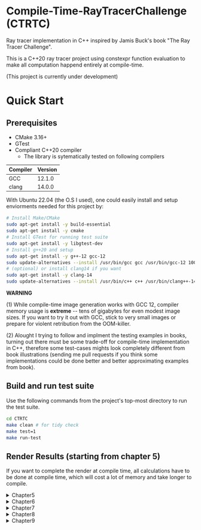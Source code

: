 # Compile-Time-RayTracerChallenge (CTRTC)
Ray tracer implementation in C++ inspired by Jamis Buck's book "The Ray Tracer Challenge".

This is a C++20 ray tracer project using constexpr function evaluation to make all computation happend entirely at compile-time.

(This project is currently under development)

# Quick Start 
## Prerequisites
- CMake 3.16+
- GTest
- Compliant C++20 compiler
  - The library is sytematically tested on following compilers 

Compiler | Version
---------|--------
GCC      | 12.1.0
clang    | 14.0.0

With Ubuntu 22.04 (the O.S I used), one could easily install and setup enviorments needed for this project by:
```bash
# Install Make/CMake
sudo apt-get install -y build-essential
sudo apt-get install -y cmake
# Install GTest for running test suite
sudo apt-get install -y libgtest-dev
# Install g++20 and setup  
sudo apt-get install -y g++-12 gcc-12
sudo update-alternatives --install /usr/bin/gcc gcc /usr/bin/gcc-12 100 --slave /usr/bin/g++ g++ /usr/bin/g++-12 --slave /usr/bin/gcov gcov /usr/bin/gcov-12
# (optional) or install clang14 if you want
sudo apt-get install -y clang-14
sudo update-alternatives --install /usr/bin/c++ c++ /usr/bin/clang++-14 40
```

**WARNING**

(1) While compile-time image generation works with GCC 12, compiler memory usage is **extreme** -- tens of gigabytes for even modest image sizes. If you want to try it out with GCC, stick to very small images or prepare for violent retribution from the OOM-killer.

(2) Alought I trying to follow and implment the testing examples in books, turning out there must be some trade-off for compile-time implementation in C++, therefore some test-cases mights look completely different from book illustrations (sending me pull requests if you think some implementations could be done better and better approximating examples from book).

## Build and run test suite
Use the following commands from the project's top-most directory to run the test suite.
```bash
cd CTRTC
make clean # for tidy check
make test=1
make run-test
```
## Render Results (starting from chapter 5)
If you want to complete the render at compile time, all calculations have to be done at compile time, which will cost a lot of memory and take longer to compile.
<details><summary>Chapter5</summary>
<p>

```bash
cd CTRTC
make clean # for tidy check
make CH=5 # render at run time
# ---or render at compile time, this would take up ~30 min to finish ---#
make CH=5 STATIC=1 
./build/default/debug/scene/CHAPTER5 
```

[![Sphere](results/sphere_on_wall.png)]

</p>
</details>

<details><summary>Chapter6</summary>
<p>

```bash
cd CTRTC
make clean # for tidy check
make CH=6 # render at run time
# ---or render at compile time, this would take up ~30 min to finish
make CH=6 STATIC=1 
./build/default/debug/scene/CHAPTER6
```


  ![Silhouette](results/SphereSilhouette.png)
  
</p>
</details>

<details><summary>Chapter7</summary>
<p>

```bash
cd CTRTC
make clean # for tidy check
make CH=7 # render at run time
# ---or render at compile time, this would take up ~30 min to finish
make CH=7 STATIC=1 
./build/default/debug/scene/CHAPTER7
```


  ![Silhouette](results/scene.png)
  
</p>
</details>

<details><summary>Chapter8</summary>
<p>

```bash
cd CTRTC
make clean # for tidy check
make CH=8 # render at run time
# ---or render at compile time, this would take up ~30 min to finish
make CH=8 STATIC=1 
./build/default/debug/scene/CHAPTER8
```


  ![Silhouette](results/scene-shadow.png)
  
</p>
</details>

<details><summary>Chapter9</summary>
<p>

```bash
cd CTRTC
make clean # for tidy check
make CH=9 # render at run time
# ---or render at compile time, this would take up ~30 min to finish
make CH=9 STATIC=1 
./build/default/debug/scene/CHAPTER9
```


  ![Silhouette](results/plane.png)
  
</p>
</details>